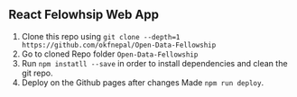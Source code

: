 
##  React Felowhsip Web App
1. Clone this repo using `git clone --depth=1 https://github.com/okfnepal/Open-Data-Fellowship`
2. Go to cloned  Repo folder `Open-Data-Fellowship`
3. Run `npm instatll --save` in order to install dependencies and clean the git repo.
4. Deploy on the Github pages after changes Made `npm run deploy`.

